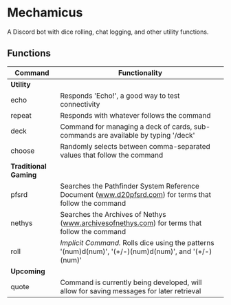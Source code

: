 # Mechamicus
A Discord bot with dice rolling, chat logging, and other utility functions.
                    
## Functions
| Command | Functionality |
|---------|---------------|
|**Utility**|
|echo|Responds 'Echo!', a good way to test connectivity|
|repeat|Responds with whatever follows the command|
|deck|Command for managing a deck of cards, sub-commands are available by typing '/deck'|
|choose|Randomly selects between comma-separated values that follow the command|
|**Traditional Gaming**|
|pfsrd|Searches the Pathfinder System Reference Document (www.d20pfsrd.com) for terms that follow the command|
|nethys|Searches the Archives of Nethys (www.archivesofnethys.com) for terms that follow the command|
|roll|*Implicit Command.* Rolls dice using the patterns '(num)d(num)', '(+/-)(num)d(num)', and '(+/-)(num)'|
|**Upcoming**|
|quote|Command is currently being developed, will allow for saving messages for later retrieval|
